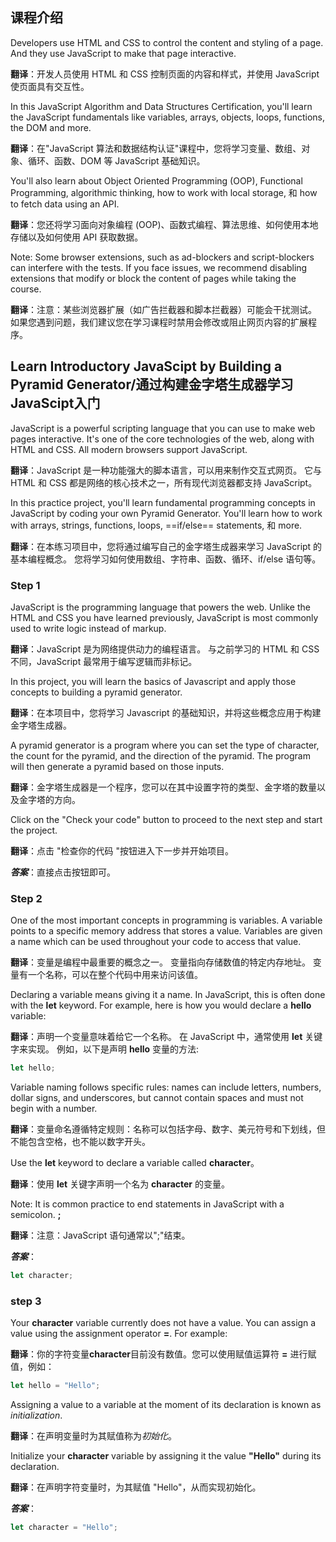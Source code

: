 ## 课程介绍

Developers use HTML and CSS to control the content and styling of a page. And they use JavaScript to make that page interactive.

**翻译**：开发人员使用 HTML 和 CSS 控制页面的内容和样式，并使用 JavaScript 使页面具有交互性。 

In this JavaScript Algorithm and Data Structures Certification, you'll learn the JavaScript fundamentals like variables, arrays, objects, loops, functions, the DOM and more.

**翻译**：在"JavaScript 算法和数据结构认证"课程中，您将学习变量、数组、对象、循环、函数、DOM 等 JavaScript 基础知识。

You'll also learn about Object Oriented Programming (OOP), Functional Programming, algorithmic thinking, how to work with local storage, 和 how to fetch data using an API.

**翻译**：您还将学习面向对象编程 (OOP)、函数式编程、算法思维、如何使用本地存储以及如何使用 API 获取数据。

Note: Some browser extensions, such as ad-blockers and script-blockers can interfere with the tests. If you face issues, we recommend disabling extensions that modify or block the content of pages while taking the course.

**翻译**：注意：某些浏览器扩展（如广告拦截器和脚本拦截器）可能会干扰测试。 如果您遇到问题，我们建议您在学习课程时禁用会修改或阻止网页内容的扩展程序。

## Learn Introductory JavaScipt by Building a Pyramid Generator/通过构建金字塔生成器学习JavaScipt入门
JavaScript is a powerful scripting language that you can use to make web pages interactive. It's one of the core technologies of the web, along with HTML and CSS. All modern browsers support JavaScript.

**翻译**：JavaScript 是一种功能强大的脚本语言，可以用来制作交互式网页。 它与 HTML 和 CSS 都是网络的核心技术之一，所有现代浏览器都支持 JavaScript。 

In this practice project, you'll learn fundamental programming concepts in JavaScript by coding your own Pyramid Generator. You'll learn how to work with arrays, strings, functions, loops, ==if/else== statements, 和 more.

**翻译**：在本练习项目中，您将通过编写自己的金字塔生成器来学习 JavaScript 的基本编程概念。 您将学习如何使用数组、字符串、函数、循环、if/else 语句等。

### Step 1
JavaScript is the programming language that powers the web. Unlike the HTML and CSS you have learned previously, JavaScript is most commonly used to write logic instead of markup.

**翻译**：JavaScript 是为网络提供动力的编程语言。 与之前学习的 HTML 和 CSS 不同，JavaScript 最常用于编写逻辑而非标记。

In this project, you will learn the basics of Javascript and apply those concepts to building a pyramid generator.

**翻译**：在本项目中，您将学习 Javascript 的基础知识，并将这些概念应用于构建金字塔生成器。

A pyramid generator is a program where you can set the type of character, the count for the pyramid, and the direction of the pyramid. The program will then generate a pyramid based on those inputs.

**翻译**：金字塔生成器是一个程序，您可以在其中设置字符的类型、金字塔的数量以及金字塔的方向。 

Click on the "Check your code" button to proceed to the next step and start the project.

**翻译**：点击 "检查你的代码 "按钮进入下一步并开始项目。

***答案***：直接点击按钮即可。

### Step 2
One of the most important concepts in programming is variables. A variable points to a specific memory address that stores a value. Variables are given a name which can be used throughout your code to access that value.

**翻译**：变量是编程中最重要的概念之一。 变量指向存储数值的特定内存地址。 变量有一个名称，可以在整个代码中用来访问该值。

Declaring a variable means giving it a name. In JavaScript, this is often done with the **let** keyword. For example, here is how you would declare a **hello** variable:

**翻译**：声明一个变量意味着给它一个名称。 在 JavaScript 中，通常使用 **let** 关键字来实现。 例如，以下是声明 **hello** 变量的方法:

```javascript  
let hello;  
```

Variable naming follows specific rules: names can include letters, numbers, dollar signs, and underscores, but cannot contain spaces and must not begin with a number.

**翻译**：变量命名遵循特定规则：名称可以包括字母、数字、美元符号和下划线，但不能包含空格，也不能以数字开头。 

Use the **let** keyword to declare a variable called **character**。

**翻译**：使用 **let** 关键字声明一个名为 **character** 的变量。 

Note: It is common practice to end statements in JavaScript with a semicolon. **;**

**翻译**：注意：JavaScript 语句通常以";"结束。

***答案***：
```javascript  
let character;
```
### step 3
Your **character** variable currently does not have a value. You can assign a value using the assignment operator **=**. For example:

**翻译**：你的字符变量**character**目前没有数值。您可以使用赋值运算符 **=** 进行赋值，例如：

```javascript  
let hello = "Hello"; 
```

Assigning a value to a variable at the moment of its declaration is known as *initialization*.

**翻译**：在声明变量时为其赋值称为*初始化*。 

Initialize your **character** variable by assigning it the value **"Hello"** during its declaration.

**翻译**：在声明字符变量时，为其赋值 "Hello"，从而实现初始化。

***答案***：
```javascript  
let character = "Hello";
```
